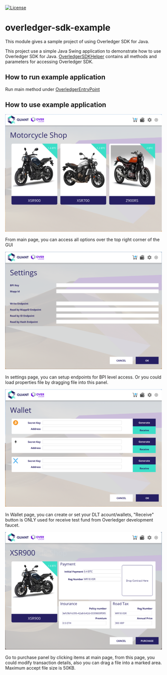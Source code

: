 [![License](https://img.shields.io/badge/License-Apache%202.0-blue.svg)](https://opensource.org/licenses/Apache-2.0)

# overledger-sdk-example

This module gives a sample project of using Overledger SDK for Java.

This project use a simple Java Swing application to demonstrate how to use Overledger SDK for Java.
[OverledgerSDKHelper](./src/network/quant/sdk/OverledgerSDKHelper.java) contains all methods and parameters for accessing Overledger SDK.

## How to run example application

Run main method under [OverledgerEntryPoint](./src/network/quant/OverledgerEntryPoint.java)

## How to use example application

![Main page](./docs/example_001.png)

From main page, you can access all options over the top right corner of the GUI

![Settings page](./docs/example_002.png)

In settings page, you can setup endpoints for BPI level access. Or you could load properties file by dragging file into this panel.

![Wallet page](./docs/example_003.png)

In Wallet page, you can create or set your DLT acount/wallets, "Receive" button is ONLY used for receive test fund from Overledger development faucet.

![Purchase page](./docs/example_004.png)
 
Go to purchase panel by clicking items at main page, from this page, you could modify transaction details, also you can drag a file into a marked area.
Maximum accept file size is 50KB.
